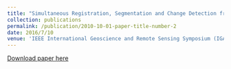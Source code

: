 ```yaml
---
title: "Simultaneous Registration, Segmentation and Change Detection from Multisensor, Multitemporal Satellite Image Pairs"
collection: publications
permalink: /publication/2010-10-01-paper-title-number-2
date: 2016/7/10
venue: 'IEEE International Geoscience and Remote Sensing Symposium (IGARSS)'
---
```

[Download paper here](https://hal.inria.fr/hal-01413373/document)
